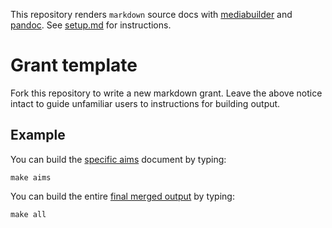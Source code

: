 This repository renders `markdown` source docs with
[mediabuilder](https://github.com/nsheff/mediabuilder) and
[pandoc](https://pandoc.org/). See [setup.md](/setup.md) for instructions.

# Grant template

Fork this repository to write a new markdown grant. Leave the above notice
intact to guide unfamiliar users to instructions for building output.

## Example

You can build the [specific aims](/src/specific_aims.md) document by typing:

```
make aims
```

You can build the entire [final merged output](/output/merged.pdf) by typing:

```
make all
```